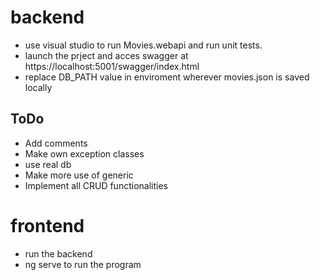 # backend

- use visual studio to run Movies.webapi and run unit tests.
- launch the prject and acces swagger at https://localhost:5001/swagger/index.html
- replace DB_PATH value in enviroment wherever movies.json is saved locally
## ToDo
- Add comments
- Make own exception classes
- use real db
- Make more use of generic
- Implement all CRUD functionalities

# frontend
- run the backend
- ng serve to run the program


